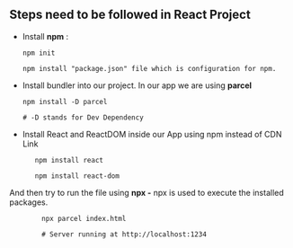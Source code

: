 ## Steps need to be followed in React Project

- Install **npm** :

      npm init

      npm install "package.json" file which is configuration for npm.

- Install bundler into our project. In our app we are using **parcel**

      npm install -D parcel

      # -D stands for Dev Dependency

- Install React and ReactDOM inside our App using npm instead of CDN Link

         npm install react

         npm install react-dom

And then try to run the file using **npx -** npx is used to execute the installed packages.

            npx parcel index.html

            # Server running at http://localhost:1234
